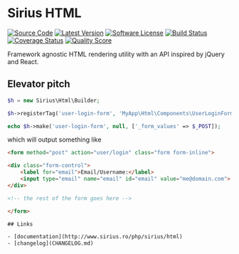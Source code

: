 # Sirius HTML

[![Source Code](http://img.shields.io/badge/source-siriusphp/html-blue.svg?style=flat-square)](https://github.com/siriusphp/html)
[![Latest Version](https://img.shields.io/packagist/v/siriusphp/html.svg?style=flat-square)](https://github.com/siriusphp/html/releases)
[![Software License](https://img.shields.io/badge/license-MIT-brightgreen.svg?style=flat-square)](https://github.com/siriusphp/html/blob/master/LICENSE)
[![Build Status](https://img.shields.io/travis/siriusphp/html/master.svg?style=flat-square)](https://travis-ci.org/siriusphp/html)
[![Coverage Status](https://img.shields.io/scrutinizer/coverage/g/siriusphp/html.svg?style=flat-square)](https://scrutinizer-ci.com/g/siriusphp/html/code-structure)
[![Quality Score](https://img.shields.io/scrutinizer/g/siriusphp/html.svg?style=flat-square)](https://scrutinizer-ci.com/g/siriusphp/html)

Framework agnostic HTML rendering utility with an API inspired by jQuery and React.

## Elevator pitch

```php
$h = new Sirius\Html\Builder;

$h->registerTag('user-login-form', 'MyApp\Html\Components\UserLoginForm');

echo $h->make('user-login-form', null, ['_form_values' => $_POST]);
```

which will output something like

```html
<form method="post" action="user/login" class="form form-inline">

<div class="form-control">
    <label for="email">Email/Username:</label>
    <input type="email" name="email" id="email" value="me@domain.com">
</div>

<!-- the rest of the form goes here -->

</form>

## Links

- [documentation](http://www.sirius.ro/php/sirius/html)
- [changelog](CHANGELOG.md)

